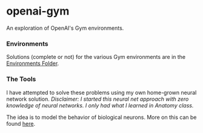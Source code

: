 # openai-gym

An exploration of OpenAI's Gym environments.

### Environments

Solutions (complete or not) for the various Gym environments are in the [Environments Folder](https://github.com/SealedSaint/openai-gym/tree/master/Environments).

### The Tools

I have attempted to solve these problems using my own home-grown neural network solution.
*Disclaimer: I started this neural net approach with zero knowledge of neural networks. I only had what I learned in Anatomy class.*

The idea is to model the behavior of biological neurons. More on this can be found [here](https://github.com/SealedSaint/Brain).
